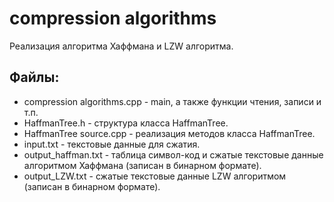 # compression algorithms

Реализация алгоритма Хаффмана и LZW алгоритма.

## Файлы:
- compression algorithms.cpp - main, а также функции чтения, записи и т.п.
- HaffmanTree.h - структура класса HaffmanTree.
- HaffmanTree source.cpp - реализация методов класса HaffmanTree.
- input.txt - текстовые данные для сжатия.
- output_haffman.txt - таблица символ-код и сжатые текстовые данные алгоритмом Хаффмана (записан в бинарном формате).
- output_LZW.txt - сжатые текстовые данные LZW алгоритмом (записан в бинарном формате).
